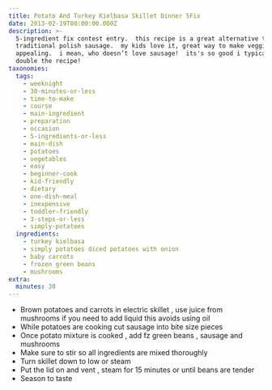 ```yaml
---
title: Potato And Turkey Kielbasa Skillet Dinner 5Fix
date: 2013-02-19T00:00:00.000Z
description: >-
  5-ingredient fix contest entry.  this recipe is a great alternative to
  traditional polish sausage.  my kids love it, great way to make veggies more
  appealing.  i mean, who doesn’t love sausage!  its's so good i typically
  double the recipe!
taxonomies:
  tags:
    - weeknight
    - 30-minutes-or-less
    - time-to-make
    - course
    - main-ingredient
    - preparation
    - occasion
    - 5-ingredients-or-less
    - main-dish
    - potatoes
    - vegetables
    - easy
    - beginner-cook
    - kid-friendly
    - dietary
    - one-dish-meal
    - inexpensive
    - toddler-friendly
    - 3-steps-or-less
    - simply-potatoes
  ingredients:
    - turkey kielbasa
    - simply potatoes diced potatoes with onion
    - baby carrots
    - frozen green beans
    - mushrooms
extra:
  minutes: 30
---
```

 - Brown potatoes and carrots in electric skillet , use juice from mushrooms if you need to add liquid this avoids using oil
 - While potatoes are cooking cut sausage into bite size pieces
 - Once potato mixture is cooked , add fz green beans , sausage and mushrooms
 - Make sure to stir so all ingredients are mixed thoroughly
 - Turn skillet down to low or steam
 - Put the lid on and vent , steam for 15 minutes or until beans are tender
 - Season to taste
